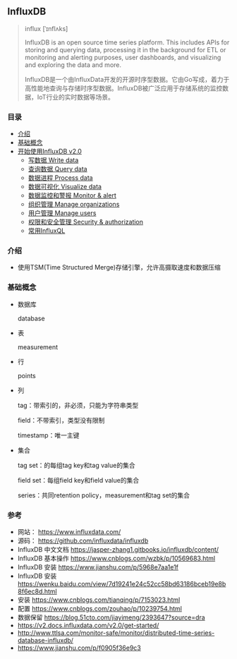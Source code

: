 ## InfluxDB

> influx [ˈɪnflʌks] 
>
> InfluxDB is an open source time series platform. This includes APIs for storing and querying data, processing it in the background for ETL or monitoring and alerting purposes, user dashboards, and visualizing and exploring the data and more. 
>
> InfluxDB是一个由InfluxData开发的开源时序型数据。它由Go写成，着力于高性能地查询与存储时序型数据。InfluxDB被广泛应用于存储系统的监控数据，IoT行业的实时数据等场景。 


### 目录
* [介绍](#介绍)
* [基础概念](#基础概念)
* [开始使用InfluxDB v2.0](Get-started.md)
    * [写数据 Write data](Write-data.md)
    * [查询数据 Query data](Query-data.md)
    * [数据进程 Process data](Process-data.md)
    * [数据可视化 Visualize data](Visualize-data.md)
    * [数据监控和警报 Monitor & alert](Monitor-alert.md)
    * [组织管理 Manage organizations](Manage-organizations.md)
    * [用户管理 Manage users](Manage-users.md)
    * [权限和安全管理 Security & authorization](Security-authorization.md)
    * [常用InfluxQL](InfluxQL.md)

### 介绍

* 使用TSM(Time Structured Merge)存储引擎，允许高摄取速度和数据压缩

### 基础概念

* 数据库

    database

* 表

    measurement

* 行
    
    points

* 列

    tag：带索引的，非必须，只能为字符串类型
    
    field：不带索引，类型没有限制
    
    timestamp：唯一主键

* 集合

    tag set：的每组tag key和tag value的集合
    
    field set：每组field key和field value的集合
    
    series：共同retention policy，measurement和tag set的集合

### 参考
* 网站： https://www.influxdata.com/
* 源码： https://github.com/influxdata/influxdb
* InfluxDB 中文文档 https://jasper-zhang1.gitbooks.io/influxdb/content/
* InfluxDB 基本操作 https://www.cnblogs.com/wzbk/p/10569683.html
* InfluxDB 安装 https://www.jianshu.com/p/5968e7aa1e1f
* InfluxDB 安装 https://wenku.baidu.com/view/7d19241e24c52cc58bd63186bceb19e8b8f6ec8d.html
* 安装 https://www.cnblogs.com/tianqing/p/7153023.html
* 配置 https://www.cnblogs.com/zouhao/p/10239754.html
* 数据保留 https://blog.51cto.com/jiayimeng/2393647?source=dra
* https://v2.docs.influxdata.com/v2.0/get-started/
* http://www.ttlsa.com/monitor-safe/monitor/distributed-time-series-database-influxdb/
* https://www.jianshu.com/p/f0905f36e9c3

